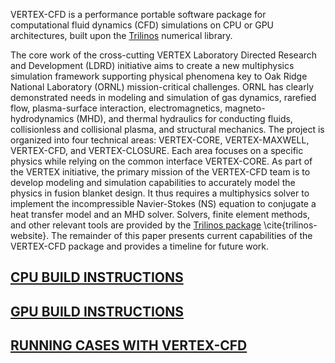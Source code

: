 VERTEX-CFD is a performance portable software package for computational fluid dynamics (CFD) simulations on CPU or GPU architectures, built upon the [Trilinos](https://trilinos.github.io/) numerical library.

The core work of the cross-cutting VERTEX Laboratory Directed Research and Development (LDRD) initiative aims to create a new multiphysics simulation framework supporting physical phenomena key to Oak Ridge National Laboratory (ORNL) mission-critical challenges. ORNL has clearly demonstrated needs in modeling and simulation of gas dynamics, rarefied flow, plasma-surface interaction, electromagnetics, magneto-hydrodynamics (MHD), and thermal hydraulics for conducting fluids, collisionless and collisional plasma, and structural mechanics. The project is organized into four technical areas: VERTEX-CORE, VERTEX-MAXWELL, VERTEX-CFD, and VERTEX-CLOSURE. Each area focuses on a specific physics while relying on the common interface VERTEX-CORE.
As part of the VERTEX initiative, the primary mission of the VERTEX-CFD team is to develop modeling and simulation capabilities to accurately model the physics in fusion blanket design. It thus requires a multiphysics solver to implement the incompressible Navier-Stokes (NS) equation to conjugate a heat transfer model and an MHD solver. Solvers, finite element methods, and other relevant tools are provided by the [Trilinos package](https://trilinos.github.io/) \cite{trilinos-website}. The remainder of this paper presents current capabilities of the VERTEX-CFD package and provides a timeline for future work.

## [CPU BUILD INSTRUCTIONS](docs/install-vertexcfd/install-vertexcfd-on-narsil-cpu.md)

## [GPU BUILD INSTRUCTIONS](docs/install-vertexcfd/install-vertexcfd-on-narsil-gpu.md)

## [RUNNING CASES WITH VERTEX-CFD](docs/run-vertexcfd/run-incompressible-channel.md)
